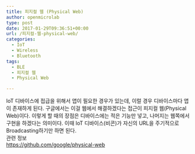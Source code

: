 ```yaml
---
title: 피지컬 웹 (Physical Web)
author: openmicrolab
type: post
date: 2017-01-29T09:36:51+00:00
url: /피지컬-웹-physical-web/
categories:
  - IoT
  - Wireless
  - Bluetooth
tags:
  - BLE
  - 피지컬 웹
  - Physical Web

---
```

IoT 디바이스에 접급을 위해서 앱이 필요한 경우가 있는데, 이럴 경우 디바이스마다 앱이 존재하게 된다. 구글에서는 이걸 웹에서 해결하겠다는 접근이 피지컬 웹(Physical Web)이다. 이렇게 할 때의 장점은 디바이스에는 적은 기능만 넣고, 나머지는 웹쪽에서 구현을 하겠다는 의미이다. 이때 IoT 디바이스(비콘)가 자신의 URL을 주기적으로 Broadcasting하기만 하면 된다.  
관련 정보  
<a href="https://github.com/google/physical-web" target="_blank">https://github.com/google/physical-web</a>